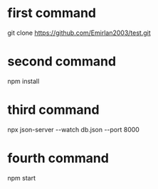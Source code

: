 # first command
git clone https://github.com/Emirlan2003/test.git

# second command
npm install

# third command
npx json-server --watch db.json --port 8000

# fourth command
npm start
